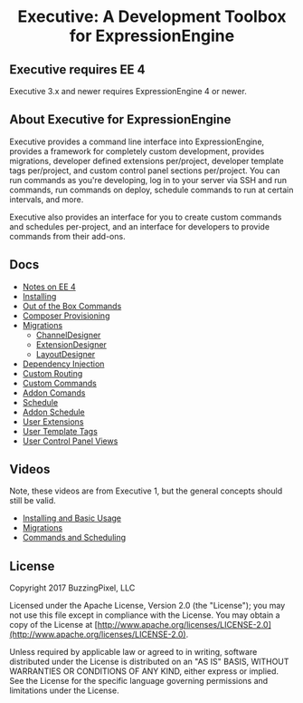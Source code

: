 <div align="center">
    <h1>Executive: A Development Toolbox for ExpressionEngine</h1>
</div>

## Executive requires EE 4

Executive 3.x and newer requires ExpressionEngine 4 or newer.

## About Executive for ExpressionEngine

Executive provides a command line interface into ExpressionEngine, provides a framework for completely custom development,  provides migrations, developer defined extensions per/project, developer template tags per/project, and custom control panel sections per/project. You can run commands as you're developing, log in to your server via SSH and run commands, run commands on deploy, schedule commands to run at certain intervals, and more.

Executive also provides an interface for you to create custom commands and schedules per-project, and an interface for developers to provide commands from their add-ons.

## Docs

- [Notes on EE 4](docs/ee4.md)
- [Installing](docs/install.md)
- [Out of the Box Commands](docs/out-of-box-commands.md)
- [Composer Provisioning](docs/composer-provisioning.md)
- [Migrations](docs/migrations.md)
    - [ChannelDesigner](docs/channel-designer.md)
    - [ExtensionDesigner](docs/extension-designer.md)
    - [LayoutDesigner](docs/layout-designer.md)
- [Dependency Injection](docs/dependency-injection.md)
- [Custom Routing](docs/custom-routing.md)
- [Custom Commands](docs/custom-commands.md)
- [Addon Comands](docs/addon-commands.md)
- [Schedule](docs/schedule.md)
- [Addon Schedule](docs/addon-schedule.md)
- [User Extensions](docs/user-extensions.md)
- [User Template Tags](docs/user-template-tags.md)
- [User Control Panel Views](docs/user-control-panel-views.md)

## Videos

Note, these videos are from Executive 1, but the general concepts should still be valid.

- [Installing and Basic Usage](https://vimeo.com/231915582)
- [Migrations](https://vimeo.com/231917905)
- [Commands and Scheduling](https://vimeo.com/231919679)

## License

Copyright 2017 BuzzingPixel, LLC

Licensed under the Apache License, Version 2.0 (the "License");
you may not use this file except in compliance with the License.
You may obtain a copy of the License at [http://www.apache.org/licenses/LICENSE-2.0](http://www.apache.org/licenses/LICENSE-2.0).

Unless required by applicable law or agreed to in writing, software
distributed under the License is distributed on an "AS IS" BASIS,
WITHOUT WARRANTIES OR CONDITIONS OF ANY KIND, either express or implied.
See the License for the specific language governing permissions and
limitations under the License.

